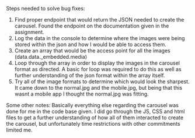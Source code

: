 Steps needed to solve bug fixes: 

1. Find proper endpoint that would return the JSON needed to create the carousel. Found the endpoint on the documentation given in the assignment.
2. Log the data in the console to determine where the images were being stored within the json and how I would be able to access them.
3. Create an array that would be the access point for all the images (data.data._embedded.media)
4. Loop through the array in order to display the images in the carousel format as directed. A basic for loop was required to do this as well as further understanding of the json format within the array itself. 
5. Try all of the image formats to determine which would look the sharpest. It came down to the normal.jpg and the mobile.jpg, but being that this wasnt a mobile app I thought the normal.jpg was fitting. 

Some other notes:
Basically everything else regarding the carousel was done for me in the code base given. I did go through the JS, CSS and html files to get a further understanding of how all of them interacted to create the carousel, but unfortunately time restrictions with other commitments limited me. 
